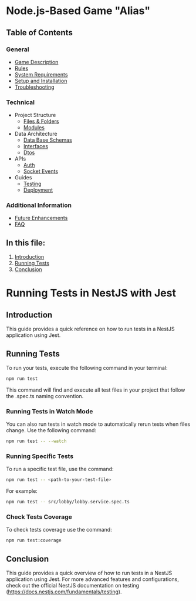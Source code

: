 # Node.js-Based Game "Alias"

## Table of Contents

### General

- [Game Description](../../README.md#game-description)
- [Rules](../../README.md#rules)
- [System Requirements](../../README.md#system-requirements)
- [Setup and Installation](../../README.md#system-requirements#setup-and-installation)
- [Troubleshooting](../../README.md#system-requirements#troubleshooting)

### Technical

- Project Structure
    - [Files & Folders](../project-structure/files-and-folders.md#directory-structure)
    - [Modules](../project-structure/core-modules.md#core-modules)
- Data Architecture
    - [Data Base Schemas](../data-architecture/database-schemas.md#structure)
    - [Interfaces](../data-architecture/interfaces.md#game-interfaces-documentation)
    - [Dtos](../data-architecture/dtos.md#dtos)
- APIs
    - [Auth](../APIs/auth.md#authentication)
    - [Socket Events](../APIs/socket-events.md#socket-events-documentation)
- Guides
    - [Testing](#running-tests-in-nestjs-with-jest)
    - [Deployment](./deployment.md#deploying-a-nestjs-application-to-aws-ec2)

### Additional Information

- [Future Enhancements](../future-enhancements.md#future-enhancements)
- [FAQ](../FAQ.md#faq)

## In this file:

1. [Introduction](#introduction)
2. [Running Tests](#running-tests)
3. [Conclusion](#conclusion)

# Running Tests in NestJS with Jest

## Introduction

This guide provides a quick reference on how to run tests in a NestJS application using Jest.

## Running Tests

To run your tests, execute the following command in your terminal:
```bash
npm run test
```
This command will find and execute all test files in your project that follow the .spec.ts naming convention.

### Running Tests in Watch Mode

You can also run tests in watch mode to automatically rerun tests when files change. Use the following command:
```bash
npm run test -- --watch
```
### Running Specific Tests

To run a specific test file, use the command:
```bash
npm run test -- <path-to-your-test-file>
```
For example:
```bash
npm run test -- src/lobby/lobby.service.spec.ts
```

### Check Tests Coverage

To check tests coverage use the command:
```bash
npm run test:coverage
```

## Conclusion

This guide provides a quick overview of how to run tests in a NestJS application using Jest. For more advanced features and configurations, check out the official NestJS documentation on testing (https://docs.nestjs.com/fundamentals/testing).

